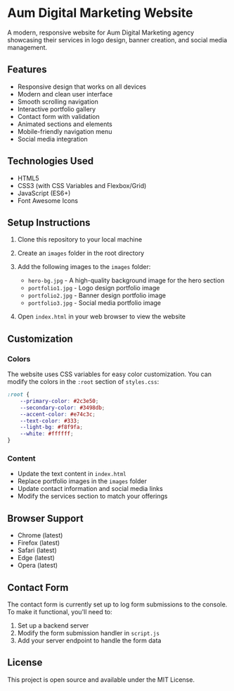 # Aum Digital Marketing Website

A modern, responsive website for Aum Digital Marketing agency showcasing their services in logo design, banner creation, and social media management.

## Features

- Responsive design that works on all devices
- Modern and clean user interface
- Smooth scrolling navigation
- Interactive portfolio gallery
- Contact form with validation
- Animated sections and elements
- Mobile-friendly navigation menu
- Social media integration

## Technologies Used

- HTML5
- CSS3 (with CSS Variables and Flexbox/Grid)
- JavaScript (ES6+)
- Font Awesome Icons

## Setup Instructions

1. Clone this repository to your local machine
2. Create an `images` folder in the root directory
3. Add the following images to the `images` folder:
   - `hero-bg.jpg` - A high-quality background image for the hero section
   - `portfolio1.jpg` - Logo design portfolio image
   - `portfolio2.jpg` - Banner design portfolio image
   - `portfolio3.jpg` - Social media portfolio image

4. Open `index.html` in your web browser to view the website

## Customization

### Colors
The website uses CSS variables for easy color customization. You can modify the colors in the `:root` section of `styles.css`:

```css
:root {
    --primary-color: #2c3e50;
    --secondary-color: #3498db;
    --accent-color: #e74c3c;
    --text-color: #333;
    --light-bg: #f8f9fa;
    --white: #ffffff;
}
```

### Content
- Update the text content in `index.html`
- Replace portfolio images in the `images` folder
- Update contact information and social media links
- Modify the services section to match your offerings

## Browser Support

- Chrome (latest)
- Firefox (latest)
- Safari (latest)
- Edge (latest)
- Opera (latest)

## Contact Form

The contact form is currently set up to log form submissions to the console. To make it functional, you'll need to:

1. Set up a backend server
2. Modify the form submission handler in `script.js`
3. Add your server endpoint to handle the form data

## License

This project is open source and available under the MIT License. 